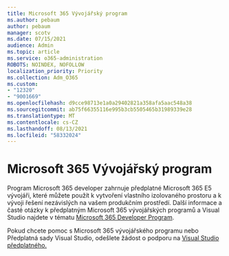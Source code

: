 ```yaml
---
title: Microsoft 365 Vývojářský program
ms.author: pebaum
author: pebaum
manager: scotv
ms.date: 07/15/2021
audience: Admin
ms.topic: article
ms.service: o365-administration
ROBOTS: NOINDEX, NOFOLLOW
localization_priority: Priority
ms.collection: Adm_O365
ms.custom:
- "12320"
- "9001669"
ms.openlocfilehash: d9cce98713e1a0a29402821a358afa5aac548a38
ms.sourcegitcommit: ab75f66355116e995b3cb5505465b31989339e28
ms.translationtype: MT
ms.contentlocale: cs-CZ
ms.lasthandoff: 08/13/2021
ms.locfileid: "58332024"
---
```

# <a name="microsoft-365-developer-program"></a>Microsoft 365 Vývojářský program

Program Microsoft 365 developer zahrnuje předplatné Microsoft 365 E5 vývojáři, které můžete použít k vytvoření vlastního izolovaného prostoru a k vývoji řešení nezávislých na vašem produkčním prostředí. Další informace a časté otázky k předplatným Microsoft 365 vývojářských programů a Visual Studio najdete v tématu [Microsoft 365 Developer Program](https://docs.microsoft.com/office/developer-program/microsoft-365-developer-program).

Pokud chcete pomoc s Microsoft 365 vývojářského programu nebo Předplatná sady Visual Studio, odešlete žádost o podporu na [Visual Studio předplatného.](https://visualstudio.microsoft.com/subscriptions/support/)